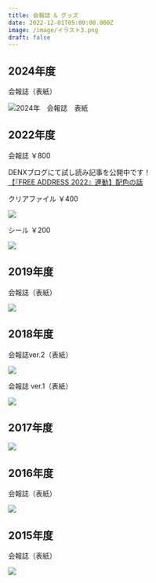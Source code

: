 ```yaml
---
title: 会報誌 & グッズ
date: 2022-12-01T05:00:00.000Z
image: /image/イラスト3.png
draft: false
---
```

## 2024年度

会報誌（表紙）  

![2024年　会報誌　表紙](https://github.com/user-attachments/assets/a4253d3d-c975-4641-96dd-b45132f27358)

## 2022年度

会報誌 ￥800  

DENXブログにて試し読み記事を公開中です！\
<a href="https://denx.hatenablog.jp/entry/2022/11/16/172319" target="_blank" rel="noopener">【『FREE ADDRESS 2022』連動】配色の話</a>  

クリアファイル ￥400  

![](/image/img_6894.jpg)

シール ￥200  

![](/image/img_6898.jpg)

## 2019年度

会報誌（表紙）  

![](/image/スクリーンショット_20221203_161617.png)

## 2018年度

会報誌ver.2（表紙）  

![](/image/スクリーンショット_20221203_161558.png)

会報誌
ver.1（表紙） 

![](/image/fa2018c_p1.png)

## 2017年度

![](/image/kaihoushi_2017.jpg)

## 2016年度

会報誌（表紙）  

![](/image/スクリーンショット_20221203_161515.png)

## 2015年度

会報誌（表紙） 

![](/image/fa2015p_p1.png)
